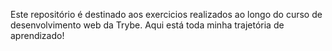 Este repositório é destinado aos exercicios realizados ao longo do curso de desenvolvimento web da Trybe.
Aqui está toda minha trajetória de aprendizado!
